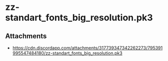 # zz-standart_fonts_big_resolution.pk3

## Attachments

- https://cdn.discordapp.com/attachments/317739347342262273/795391995547484180/zz-standart_fonts_big_resolution.pk3
